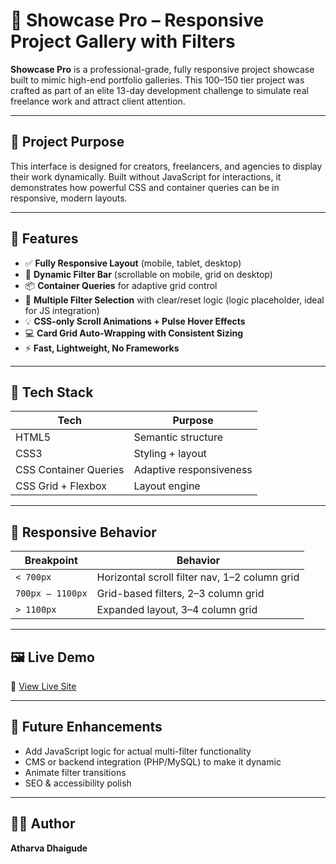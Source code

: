 # 💼 Showcase Pro – Responsive Project Gallery with Filters

**Showcase Pro** is a professional-grade, fully responsive project showcase built to mimic high-end portfolio galleries. This $100–$150 tier project was crafted as part of an elite 13-day development challenge to simulate real freelance work and attract client attention.

---

## 🧠 Project Purpose

This interface is designed for creators, freelancers, and agencies to display their work dynamically. Built without JavaScript for interactions, it demonstrates how powerful CSS and container queries can be in responsive, modern layouts.

---

## 🎯 Features

- ✅ **Fully Responsive Layout** (mobile, tablet, desktop)
- 🎨 **Dynamic Filter Bar** (scrollable on mobile, grid on desktop)
- 📦 **Container Queries** for adaptive grid control
- 🔄 **Multiple Filter Selection** with clear/reset logic (logic placeholder, ideal for JS integration)
- 💡 **CSS-only Scroll Animations + Pulse Hover Effects**
- 💻 **Card Grid Auto-Wrapping with Consistent Sizing**
- ⚡ **Fast, Lightweight, No Frameworks**

---

## 🧪 Tech Stack

| Tech           | Purpose                       |
|----------------|-------------------------------|
| HTML5          | Semantic structure             |
| CSS3           | Styling + layout               |
| CSS Container Queries | Adaptive responsiveness |
| CSS Grid + Flexbox | Layout engine              |

---

## 📱 Responsive Behavior

| Breakpoint        | Behavior                          |
|-------------------|-----------------------------------|
| `< 700px`         | Horizontal scroll filter nav, 1–2 column grid |
| `700px – 1100px`  | Grid-based filters, 2–3 column grid |
| `> 1100px`        | Expanded layout, 3–4 column grid   |

---

## 🖼️ Live Demo

🔗 [View Live Site](https://showcase-pro.vercel.app)

---

## 🚀 Future Enhancements

- Add JavaScript logic for actual multi-filter functionality
- CMS or backend integration (PHP/MySQL) to make it dynamic
- Animate filter transitions
- SEO & accessibility polish


---

## 👨‍💻 Author

**Atharva Dhaigude**  


